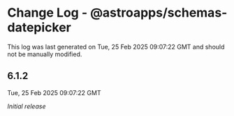 # Change Log - @astroapps/schemas-datepicker

This log was last generated on Tue, 25 Feb 2025 09:07:22 GMT and should not be manually modified.

## 6.1.2
Tue, 25 Feb 2025 09:07:22 GMT

_Initial release_

